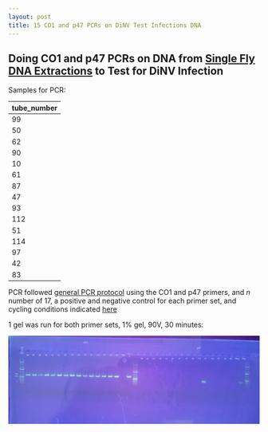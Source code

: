 ```yaml
---
layout: post
title: 15 CO1 and p47 PCRs on DiNV Test Infections DNA
---
```


## Doing CO1 and p47 PCRs on DNA from [Single Fly DNA Extractions](https://meschedl.github.io/Unckless-Lab-Notebook-Maggie/2022/09/29/dna-extracts-48-innubila-dinv-test.html) to Test for DiNV Infection

Samples for PCR:

| tube_number |
|-------------|
| 99          |
| 50          |
| 62          |
| 90          |
| 10          |
| 61          |
| 87          |
| 47          |
| 93          |
| 112         |
| 51          |
| 114         |
| 97          |
| 42          |
| 83          |

PCR followed [general PCR protocol](https://github.com/meschedl/Unckless_Lab_Resources/blob/main/protocols/PCR_protocol_general.md) using the CO1 and p47 primers, and _n_ number of 17, a positive and negative control for each primer set, and cycling conditions indicated [here](https://docs.google.com/spreadsheets/d/1IaLLjsa4SXJr90wUi8xyE1dYvWmHsbThSz3d8N9KaK0/edit#gid=0)

1 gel was run for both primer sets, 1% gel, 90V, 30 minutes:

![](https://raw.githubusercontent.com/meschedl/Unckless-Lab-Notebook-Maggie/master/images/20221004PCRgel.jpeg)
